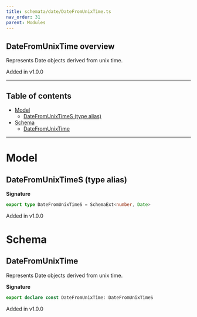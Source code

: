 ```yaml
---
title: schemata/date/DateFromUnixTime.ts
nav_order: 31
parent: Modules
---
```


## DateFromUnixTime overview

Represents Date objects derived from unix time.

Added in v1.0.0

---

<h2 class="text-delta">Table of contents</h2>

- [Model](#model)
  - [DateFromUnixTimeS (type alias)](#datefromunixtimes-type-alias)
- [Schema](#schema)
  - [DateFromUnixTime](#datefromunixtime)

---

# Model

## DateFromUnixTimeS (type alias)

**Signature**

```ts
export type DateFromUnixTimeS = SchemaExt<number, Date>
```

Added in v1.0.0

# Schema

## DateFromUnixTime

Represents Date objects derived from unix time.

**Signature**

```ts
export declare const DateFromUnixTime: DateFromUnixTimeS
```

Added in v1.0.0
